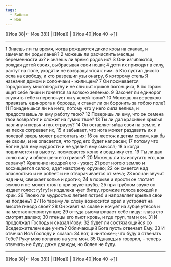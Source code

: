 ```yaml
---
tags:
  - Библия
  - Иов
---
```

[[Иов 38|← Иов 38]] | [[Иов]] | [[Иов 40|Иов 40 →]]

---
1 Знаешь ли ты время, когда рождаются дикие козы на скалах, и замечал ли роды ланей?
2 можешь ли расчислить месяцы беременности их? и знаешь ли время родов их?
3 Они изгибаются, рождая детей своих, выбрасывая свои ноши;
4 дети их приходят в силу, растут на поле, уходят и не возвращаются к ним.
5 Кто пустил дикого осла на свободу, и кто разрешил узы онагру,
6 которому степь Я назначил домом и солончаки - жилищем?
7 Он посмевается городскому многолюдству и не слышит криков погонщика,
8 по горам ищет себе пищи и гоняется за всякою зеленью.
9 Захочет ли единорог служить тебе и переночует ли у яслей твоих?
10 Можешь ли веревкою привязать единорога к борозде, и станет ли он боронить за тобою поле?
11 Понадеешься ли на него, потому что у него сила велика, и предоставишь ли ему работу твою?
12 Поверишь ли ему, что он семена твои возвратит и сложит на гумно твое?
13 Ты ли дал красивые крылья павлину и перья и пух страусу?
14 Он оставляет яйца свои на земле, и на песке согревает их,
15 и забывает, что нога может раздавить их и полевой зверь может растоптать их;
16 он жесток к детям своим, как бы не своим, и не опасается, что труд его будет напрасен;
17 потому что Бог не дал ему мудрости и не уделил ему смысла;
18 а когда поднимется на высоту, посмевается коню и всаднику его.
19 Ты ли дал коню силу и облек шею его гривою?
20 Можешь ли ты испугать его, как саранчу? Храпение ноздрей его - ужас;
21 роет ногою землю и восхищается силою; идет навстречу оружию;
22 он смеется над опасностью и не робеет и не отворачивается от меча;
23 колчан звучит над ним, сверкает копье и дротик;
24 в порыве и ярости он глотает землю и не может стоять при звуке трубы;
25 при трубном звуке он издает голос: гу! гу! и издалека чует битву, громкие голоса вождей и крик.
26 Твоею ли мудростью летает ястреб и направляет крылья свои на полдень?
27 По твоему ли слову возносится орел и устрояет на высоте гнездо свое?
28 Он живет на скале и ночует на зубце утесов и на местах неприступных;
29 оттуда высматривает себе пищу: глаза его смотрят далеко;
30 птенцы его пьют кровь, и где труп, там и он.
31 И продолжал Господь и сказал Иову:
32 будет ли состязающийся со Вседержителем еще учить? Обличающий Бога пусть отвечает Ему.
33 И отвечал Иов Господу и сказал:
34 вот, я ничтожен; что буду я отвечать Тебе? Руку мою полагаю на уста мои.
35 Однажды я говорил, - теперь отвечать не буду, даже дважды, но более не буду.

---
[[Иов 38|← Иов 38]] | [[Иов]] | [[Иов 40|Иов 40 →]]